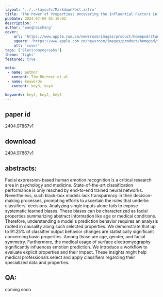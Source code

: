 ```yaml
---
layout: '../../layouts/MarkdownPost.astro'
title: 'The Power of Properties: Uncovering the Influential Factors in Emotion Classification'
pubDate: 2024-07-09 05:10:02
description: ''
author: 'wanghaisheng'
cover:
    url: 'https://www.apple.com.cn/newsroom/images/product/homepod/standard/Apple-HomePod-hero-230118_big.jpg.large_2x.jpg'
    square: 'https://www.apple.com.cn/newsroom/images/product/homepod/standard/Apple-HomePod-hero-230118_big.jpg.large_2x.jpg'
    alt: 'cover'
tags: ['Electromyography'] 
theme: 'light'
featured: true

meta:
 - name: author
   content: Tim Büchner et.al.
 - name: keywords
   content: key3, key4

keywords: key1, key2, key3
---
```


## paper id
2404.07867v1
## download
[2404.07867v1](http://arxiv.org/abs/2404.07867v1)
## abstracts:
Facial expression-based human emotion recognition is a critical research area in psychology and medicine. State-of-the-art classification performance is only reached by end-to-end trained neural networks. Nevertheless, such black-box models lack transparency in their decision-making processes, prompting efforts to ascertain the rules that underlie classifiers' decisions. Analyzing single inputs alone fails to expose systematic learned biases. These biases can be characterized as facial properties summarizing abstract information like age or medical conditions. Therefore, understanding a model's prediction behavior requires an analysis rooted in causality along such selected properties. We demonstrate that up to 91.25% of classifier output behavior changes are statistically significant concerning basic properties. Among those are age, gender, and facial symmetry. Furthermore, the medical usage of surface electromyography significantly influences emotion prediction. We introduce a workflow to evaluate explicit properties and their impact. These insights might help medical professionals select and apply classifiers regarding their specialized data and properties.
## QA:
coming soon

